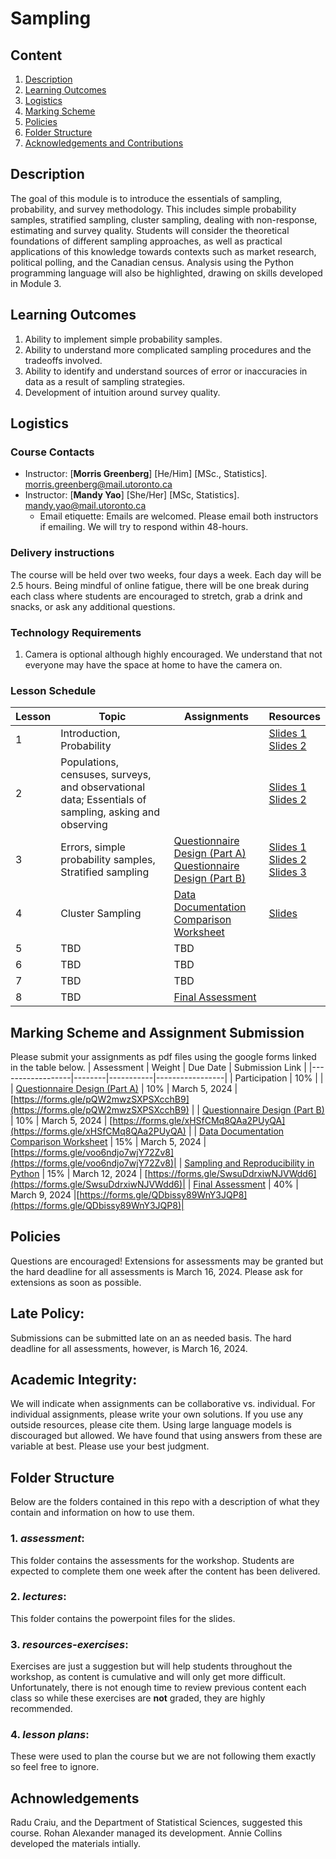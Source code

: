 # Sampling

## Content

1. [Description](https://github.com/UofT-DSI/sampling#description)
2. [Learning Outcomes](https://github.com/UofT-DSI/sampling#learning-outcomes)
3. [Logistics](https://github.com/UofT-DSI/sampling#logistics)
4. [Marking Scheme](https://github.com/UofT-DSI/sampling#marking-scheme)
5. [Policies](https://github.com/UofT-DSI/sampling#policies)
6. [Folder Structure](https://github.com/UofT-DSI/sampling#folder-structure)
7. [Acknowledgements and Contributions](https://github.com/UofT-DSI/sampling#acknowledgements-and-contributions)

## Description

The goal of this module is to introduce the essentials of sampling, probability, and survey methodology. This includes simple probability samples, stratified sampling, cluster sampling, dealing with non-response, estimating and survey quality. Students will consider the theoretical foundations of different sampling approaches, as well as practical applications of this knowledge towards contexts such as market research, political polling, and the Canadian census. Analysis using the Python programming language will also be highlighted, drawing on skills developed in Module 3.

## Learning Outcomes
1. Ability to implement simple probability samples.
2. Ability to understand more complicated sampling procedures and the tradeoffs involved.
3. Ability to identify and understand sources of error or inaccuracies in data as a result of sampling strategies.
4. Development of intuition around survey quality.

## Logistics

### Course Contacts
* Instructor: [**Morris Greenberg**] [He/Him] [MSc., Statistics]. [morris.greenberg@mail.utoronto.ca](morris.greenberg@mail.utoronto.ca)
* Instructor: [**Mandy Yao**] [She/Her] [MSc, Statistics]. [mandy.yao@mail.utoronto.ca](mandy.yao@mail.utoronto.ca)
  * Email etiquette: Emails are welcomed. Please email both instructors if emailing. We will try to respond within 48-hours.
  


### Delivery instructions
The course will be held over two weeks, four days a week. Each day will be 2.5 hours. Being mindful of online fatigue, there will be one break during each class where students are encouraged to stretch, grab a drink and snacks, or ask any additional questions.

### Technology Requirements
1. Camera is optional although highly encouraged. We understand that not everyone may have the space at home to have the camera on.


### Lesson Schedule
| Lesson | Topic                                                                                        | Assignments      | Resources  |
|--------|----------------------------------------------------------------------------------------------|------------------|------------|
| 1      | Introduction, Probability                                                                    |                  | [Slides 1](https://github.com/UofT-DSI/sampling/blob/main/lectures/00-Introduction-slides.pptx) <br> [Slides 2](https://github.com/UofT-DSI/sampling/blob/main/lectures/01-Probability-slides.pptx) |
| 2      | Populations, censuses, surveys, and observational data; Essentials of sampling, asking and observing  |  | [Slides 1](https://github.com/UofT-DSI/sampling/blob/main/lectures/02-Populations%2C%20censuses%2C%20surveys%2C%20and%20observational%20data-slides.pptx) <br> [Slides 2](https://github.com/UofT-DSI/sampling/blob/main/lectures/03-Essentials%20of%20sampling%2C%20asking%2C%20and%20observing-slides.pptx)|
| 3      | Errors, simple probability samples, Stratified sampling                                      | [Questionnaire Design (Part A)](https://github.com/UofT-DSI/sampling/blob/main/assessment/ASSIGNMENT%20-%20Questionnaire%20Design%20(Part%20A).md) <br> [Questionnaire Design (Part B)](https://github.com/UofT-DSI/sampling/blob/main/assessment/ASSIGNMENT%20-%20Questionnaire%20Design%20(Part%20B).md) | [Slides 1](https://github.com/UofT-DSI/sampling/blob/main/lectures/04-Errors-slides.pptx) <br> [Slides 2](https://github.com/UofT-DSI/sampling/blob/main/lectures/05-Simple%20probability%20samples-slides.pptx) <br> [Slides 3](https://github.com/UofT-DSI/sampling/blob/main/lectures/06-Stratified%20sampling-slides.pptx) |
| 4      | Cluster Sampling | [Data Documentation Comparison Worksheet](https://github.com/UofT-DSI/sampling/blob/main/assessment/ASSIGNMENT%20-%20Data%20Documentation%20Comparison%20Worksheet.md) | [Slides](https://github.com/UofT-DSI/sampling/blob/main/lectures/07-Cluster%20sampling-slides.pptx) |
| 5      |   TBD                        | TBD |  |
| 6      |   TBD              | TBD | |
| 7      |    TBD                                          | TBD |  |
| 8      |    TBD                                           | [Final Assessment](https://github.com/UofT-DSI/sampling/blob/main/assessment/Final%20Assessment.md) | |


## Marking Scheme and Assignment Submission
Please submit your assignments as pdf files using the google forms linked in the table below.
| Assessment       | Weight |  Due Date | Submission Link |
|------------------|--------|-----------|-----------------|
| Participation |  10%  |        |
| [Questionnaire Design (Part A)](https://github.com/UofT-DSI/sampling/blob/main/assessment/ASSIGNMENT%20-%20Questionnaire%20Design%20(Part%20A).md) |  10%  |   March 5, 2024      | [https://forms.gle/pQW2mwzSXPSXcchB9](https://forms.gle/pQW2mwzSXPSXcchB9) |
| [Questionnaire Design (Part B)](https://github.com/UofT-DSI/sampling/blob/main/assessment/ASSIGNMENT%20-%20Questionnaire%20Design%20(Part%20B).md) |  10% | March 5, 2024 | [https://forms.gle/xHSfCMq8QAa2PUyQA](https://forms.gle/xHSfCMq8QAa2PUyQA) |
| [Data Documentation Comparison Worksheet](https://github.com/UofT-DSI/sampling/blob/main/assessment/ASSIGNMENT%20-%20Data%20Documentation%20Comparison%20Worksheet.md) |  15% |  March 5, 2024  | [https://forms.gle/voo6ndjo7wjY72Zv8](https://forms.gle/voo6ndjo7wjY72Zv8)|
| [Sampling and Reproducibility in Python](https://github.com/UofT-DSI/sampling/blob/main/assessment/ASSIGNMENT%20-%20Sampling%20and%20Reproducibility.md) |   15%  |  March 12, 2024        | [https://forms.gle/SwsuDdrxiwNJVWdd6](https://forms.gle/SwsuDdrxiwNJVWdd6)|
| [Final Assessment](https://github.com/UofT-DSI/sampling/blob/main/assessment/Final%20Assessment.md) |   40%  |  March 9, 2024   |[https://forms.gle/QDbissy89WnY3JQP8](https://forms.gle/QDbissy89WnY3JQP8)|

## Policies
Questions are encouraged! Extensions for assessments may be granted but the hard deadline for all assessments is March 16, 2024. Please ask for extensions as soon as possible. 

## Late Policy:
Submissions can be submitted late on an as needed basis. The hard deadline for all assessments, however, is March 16, 2024.

## Academic Integrity:
We will indicate when assignments can be collaborative vs. individual. For individual assignments, please write your own solutions. If you use any outside resources, please cite them. Using large language models is discouraged but allowed. We have found that using answers from these are variable at best. Please use your best judgment.

## Folder Structure
Below are the folders contained in this repo with a description of what they contain and information on how to use them.

### 1. *assessment*:
This folder contains the assessments for the workshop. Students are expected to complete them one week after the content has been delivered.

### 2. *lectures*:
This folder contains the powerpoint files for the slides. 

### 3. *resources-exercises*:
Exercises are just a suggestion but will help students throughout the workshop, as content is cumulative and will only get more difficult. Unfortunately, there is not enough time to review previous content each class so while these exercises are **not** graded, they are highly recommended.

### 4. *lesson plans*:
These were used to plan the course but we are not following them exactly so feel free to ignore.

## Achnowledgements

Radu Craiu, and the Department of Statistical Sciences, suggested this course. Rohan Alexander managed its development. Annie Collins developed the materials intially.



